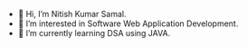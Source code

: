 - 👋 Hi, I’m Nitish Kumar Samal.
- 👀 I’m interested in Software Web Application Development.
- 🌱 I’m currently learning DSA using JAVA.
<!--- - 💞️ I’m looking to collaborate on ...
- 📫 How to reach me ...--->

<!---
nitishkumar31 is a ✨ special ✨ repository because its `README.md` (this file) appears on your GitHub profile.
You can click the Preview link to take a look at your changes.
--->
